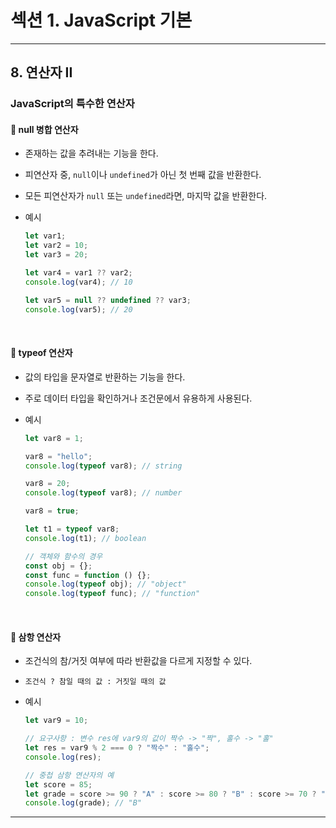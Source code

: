 # 섹션 1. JavaScript 기본

---

## 8. 연산자 II

### JavaScript의 특수한 연산자

#### 📌 null 병합 연산자

- 존재하는 값을 추려내는 기능을 한다.
- 피연산자 중, `null`이나 `undefined`가 아닌 첫 번째 값을 반환한다.
- 모든 피연산자가 `null` 또는 `undefined`라면, 마지막 값을 반환한다.
- 예시

  ```javascript
  let var1;
  let var2 = 10;
  let var3 = 20;

  let var4 = var1 ?? var2;
  console.log(var4); // 10

  let var5 = null ?? undefined ?? var3;
  console.log(var5); // 20
  ```

<br>

#### 📌 typeof 연산자

- 값의 타입을 문자열로 반환하는 기능을 한다.
- 주로 데이터 타입을 확인하거나 조건문에서 유용하게 사용된다.
- 예시

  ```javascript
  let var8 = 1;

  var8 = "hello";
  console.log(typeof var8); // string

  var8 = 20;
  console.log(typeof var8); // number

  var8 = true;

  let t1 = typeof var8;
  console.log(t1); // boolean

  // 객체와 함수의 경우
  const obj = {};
  const func = function () {};
  console.log(typeof obj); // "object"
  console.log(typeof func); // "function"
  ```

<br>

#### 📌 삼항 연산자

- 조건식의 참/거짓 여부에 따라 반환값을 다르게 지정할 수 있다.
- `조건식 ? 참일 때의 값 : 거짓일 때의 값`
- 예시

  ```javascript
  let var9 = 10;

  // 요구사항 : 변수 res에 var9의 값이 짝수 -> "짝", 홀수 -> "홀"
  let res = var9 % 2 === 0 ? "짝수" : "홀수";
  console.log(res);

  // 중첩 삼항 연산자의 예
  let score = 85;
  let grade = score >= 90 ? "A" : score >= 80 ? "B" : score >= 70 ? "C" : "F";
  console.log(grade); // "B"
  ```

---
